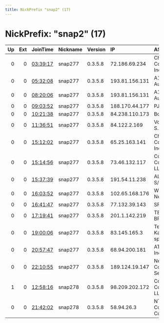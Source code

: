 ```yaml
---
title: NickPrefix "snap2" (17)
---
```


# NickPrefix: "snap2" (17)

|   Up |   Ext | JoinTime                                                                                            | Nickname   | Version   | IP             | AS                                     | CC   |   ORp |   Dirp | OS    | Contact   |   eFamMembers |
|-----:|------:|:----------------------------------------------------------------------------------------------------|:-----------|:----------|:---------------|:---------------------------------------|:-----|------:|-------:|:------|:----------|--------------:|
|    0 |     0 | [03:39:17](https://metrics.torproject.org/rs.html#details/0E7B07D793F7CADA14F28DA071DC659E88B3F08F) | snap277    | 0.3.5.8   | 72.186.69.234  | Charter Communications, Inc            | us   | 33537 |      0 | Linux | None      |             1 |
|    0 |     0 | [05:32:08](https://metrics.torproject.org/rs.html#details/5CE39DB55317657458381159928F397CDA0EBE2A) | snap277    | 0.3.5.8   | 193.81.156.131 | A1 Telekom Austria AG                  | at   | 36935 |      0 | Linux | None      |             1 |
|    0 |     0 | [08:20:06](https://metrics.torproject.org/rs.html#details/1CDEE7636372627CB92F6B739B9D75B82D4F3366) | snap277    | 0.3.5.8   | 193.81.156.131 | A1 Telekom Austria AG                  | at   | 39245 |      0 | Linux | None      |             1 |
|    0 |     0 | [09:03:52](https://metrics.torproject.org/rs.html#details/DBCCC42790A375601B652D602195A029B52089BE) | snap277    | 0.3.5.8   | 188.170.44.177 | PJSC MegaFon                           | ru   | 46353 |      0 | Linux | None      |             1 |
|    0 |     0 | [10:21:38](https://metrics.torproject.org/rs.html#details/0FBF8EB8AC8654DB05F1BE43C6F28887FF56D9E8) | snap277    | 0.3.5.8   | 84.238.110.173 | Bolignet-Aarhus                        | dk   | 44759 |      0 | Linux | None      |             1 |
|    0 |     0 | [11:36:51](https://metrics.torproject.org/rs.html#details/D7E0A21C49EE31A8BFAE8CCC8A88D0F4A95795A5) | snap277    | 0.3.5.8   | 84.122.2.169   | Vodafone Ono, S.A.                     | es   | 38883 |      0 | Linux | None      |             1 |
|    0 |     0 | [15:12:02](https://metrics.torproject.org/rs.html#details/1D783DFC5BD3380C57034DF4E3149806D24A6526) | snap277    | 0.3.5.8   | 65.25.163.141  | Charter Communications Inc             | us   | 46163 |      0 | Linux | None      |             1 |
|    0 |     0 | [15:14:56](https://metrics.torproject.org/rs.html#details/BAA3662DA507B17E60D5298F3633574C0EA4CD26) | snap277    | 0.3.5.8   | 73.46.132.117  | Comcast Cable Communications, LLC      | us   | 45523 |      0 | Linux | None      |             1 |
|    0 |     0 | [15:37:39](https://metrics.torproject.org/rs.html#details/1EAD36664F43E97B6CC5FE4827C55260A3750128) | snap277    | 0.3.5.8   | 191.54.11.238  | ALGAR TELECOM S/A                      | br   | 43503 |      0 | Linux | None      |             1 |
|    0 |     0 | [16:03:52](https://metrics.torproject.org/rs.html#details/957735DF48C22379FF2483325C939D3E93B56D0D) | snap277    | 0.3.5.8   | 102.65.168.176 | Web-Africa-Networks-AS                 | za   | 41159 |      0 | Linux | None      |             1 |
|    0 |     0 | [16:41:47](https://metrics.torproject.org/rs.html#details/C25E31190C503798577718976CAAD38A3BC91505) | snap277    | 0.3.5.8   | 77.132.39.143  | SFR SA                                 | fr   | 32861 |      0 | Linux | None      |             1 |
|    0 |     0 | [17:19:41](https://metrics.torproject.org/rs.html#details/7DCBB8A68CB41BBF45F134A02F9A9DFF8E95E3DF) | snap277    | 0.3.5.8   | 201.1.142.219  | TELEFu00D4NICA BRASIL S.A              | br   | 43825 |      0 | Linux | None      |             1 |
|    0 |     0 | [19:00:06](https://metrics.torproject.org/rs.html#details/A6A27328C6D46E165B501473F9201773A4C178F6) | snap277    | 0.3.5.8   | 83.145.165.3   | Telewizja Kablowa Koszalin sp. z o. o. | pl   | 43317 |      0 | Linux | None      |             1 |
|    0 |     0 | [20:57:47](https://metrics.torproject.org/rs.html#details/C014DEF2DC5F07EF389E45A233B7FAB773311B37) | snap277    | 0.3.5.8   | 68.94.200.181  | AT&amp;T Services, Inc.                | us   | 34271 |      0 | Linux | None      |             1 |
|    0 |     0 | [22:10:55](https://metrics.torproject.org/rs.html#details/47D4B43AF3E8028B13110CFF86DFC973E04027C7) | snap277    | 0.3.5.8   | 189.124.19.147 | Net Rosas Comu00E9rcio e Serviu00E7os  | br   | 36515 |      0 | Linux | None      |             1 |
|    1 |     0 | [12:58:16](https://metrics.torproject.org/rs.html#details/BB791C686A3892F314C1C111DF1763733B8E9E05) | snap278    | 0.3.5.8   | 98.209.202.172 | Comcast Cable Communications, LLC      | us   | 37865 |      0 | Linux | None      |             1 |
|    0 |     0 | [21:42:02](https://metrics.torproject.org/rs.html#details/C9E454BDE78DCA64B59AC097813CCB242CBFE239) | snap278    | 0.3.5.8   | 58.94.26.3     | NTT Communications Corporation         | jp   | 41563 |      0 | Linux | None      |             1 |
